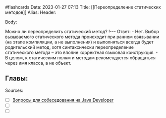 #flashcards
Data: 2023-01-27 07:13
Title: [[Переопределение статических методов]]
Alias:
Header:




Body:


Можно ли переопределить статический метод?
!---
Ответ:
	- Нет. Выбор вызываемого статического метода происходит при раннем связывании (на этапе компиляции, а не выполнения) и выполняться всегда будет родительский метод, хотя синтаксически переопределение статического метода – это вполне корректная языковая конструкция.
	- В целом, к статическим полям и методам рекомендуется обращаться через имя класса, а не объект.




Главы:
-


Sources:
- [ ] [Вопросы для собеседования на Java Developer](https://github.com/enhorse/java-interview/blob/master/README.md#%D0%9E%D0%9E%D0%9F)
- [ ] []()
- [ ] []()
